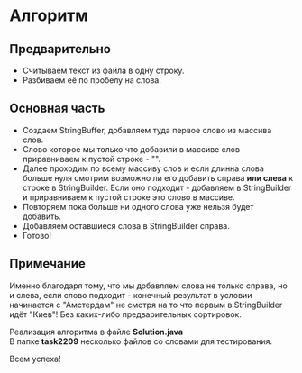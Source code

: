 # Алгоритм

## Предварительно

  * Считываем текст из файла в одну строку.
  * Разбиваем её по пробелу на слова.

## Основная часть

  * Создаем StringBuffer, добавляем туда первое слово из массива слов.
  * Слово которое мы только что добавили в массиве слов приравниваем к пустой строке - "".
  * Далее проходим по всему массиву слов и если длинна слова больше нуля смотрим возможно ли его добавить справа __или слева__ к строке в StringBuilder. Если оно подходит - добавляем в StringBuilder и приравниваем к пустой строке это слово в массиве.
  * Повторяем пока больше ни одного слова уже нельзя будет добавить.
  * Добавляем оставшиеся слова в StringBuilder справа.
  * Готово!

## Примечание

Именно благодаря тому, что мы добавляем слова не только справа, но и слева, если слово подходит - конечный результат в условии начинается с "Амстердам" не смотря на то что первым в StringBuilder идёт "Киев"! Без каких-либо предварительных сортировок.

Реализация алгоритма в файле __Solution.java__  
В папке __task2209__ несколько файлов со словами для тестирования.

Всем успеха!


